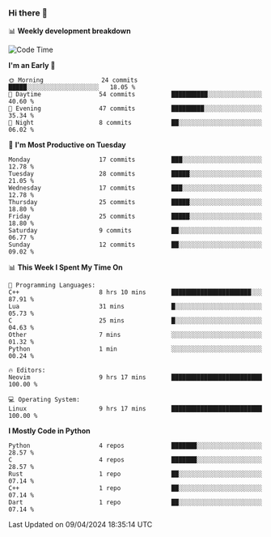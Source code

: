 ### Hi there 👋

📊 **Weekly development breakdown**
<!--START_SECTION:waka-->
![Code Time](http://img.shields.io/badge/Code%20Time-104%20hrs%2048%20mins-blue)

**I'm an Early 🐤** 

```text
🌞 Morning                24 commits          █████░░░░░░░░░░░░░░░░░░░░   18.05 % 
🌆 Daytime                54 commits          ██████████░░░░░░░░░░░░░░░   40.60 % 
🌃 Evening                47 commits          █████████░░░░░░░░░░░░░░░░   35.34 % 
🌙 Night                  8 commits           ██░░░░░░░░░░░░░░░░░░░░░░░   06.02 % 
```
📅 **I'm Most Productive on Tuesday** 

```text
Monday                   17 commits          ███░░░░░░░░░░░░░░░░░░░░░░   12.78 % 
Tuesday                  28 commits          █████░░░░░░░░░░░░░░░░░░░░   21.05 % 
Wednesday                17 commits          ███░░░░░░░░░░░░░░░░░░░░░░   12.78 % 
Thursday                 25 commits          █████░░░░░░░░░░░░░░░░░░░░   18.80 % 
Friday                   25 commits          █████░░░░░░░░░░░░░░░░░░░░   18.80 % 
Saturday                 9 commits           ██░░░░░░░░░░░░░░░░░░░░░░░   06.77 % 
Sunday                   12 commits          ██░░░░░░░░░░░░░░░░░░░░░░░   09.02 % 
```


📊 **This Week I Spent My Time On** 

```text
💬 Programming Languages: 
C++                      8 hrs 10 mins       ██████████████████████░░░   87.91 % 
Lua                      31 mins             █░░░░░░░░░░░░░░░░░░░░░░░░   05.73 % 
C                        25 mins             █░░░░░░░░░░░░░░░░░░░░░░░░   04.63 % 
Other                    7 mins              ░░░░░░░░░░░░░░░░░░░░░░░░░   01.32 % 
Python                   1 min               ░░░░░░░░░░░░░░░░░░░░░░░░░   00.24 % 

🔥 Editors: 
Neovim                   9 hrs 17 mins       █████████████████████████   100.00 % 

💻 Operating System: 
Linux                    9 hrs 17 mins       █████████████████████████   100.00 % 
```

**I Mostly Code in Python** 

```text
Python                   4 repos             ███████░░░░░░░░░░░░░░░░░░   28.57 % 
C                        4 repos             ███████░░░░░░░░░░░░░░░░░░   28.57 % 
Rust                     1 repo              ██░░░░░░░░░░░░░░░░░░░░░░░   07.14 % 
C++                      1 repo              ██░░░░░░░░░░░░░░░░░░░░░░░   07.14 % 
Dart                     1 repo              ██░░░░░░░░░░░░░░░░░░░░░░░   07.14 % 
```




 Last Updated on 09/04/2024 18:35:14 UTC
<!--END_SECTION:waka-->
<!--
**R-enanVieira/R-enanVieira** is a ✨ _special_ ✨ repository because its `README.md` (this file) appears on your GitHub profile.

Here are some ideas to get you started:

- 🔭 I’m currently working on ...
- 🌱 I’m currently learning ...
- 👯 I’m looking to collaborate on ...
- 🤔 I’m looking for help with ...
- 💬 Ask me about ...
- 📫 How to reach me: ...
- 😄 Pronouns: ...
- ⚡ Fun fact: ...
-->
